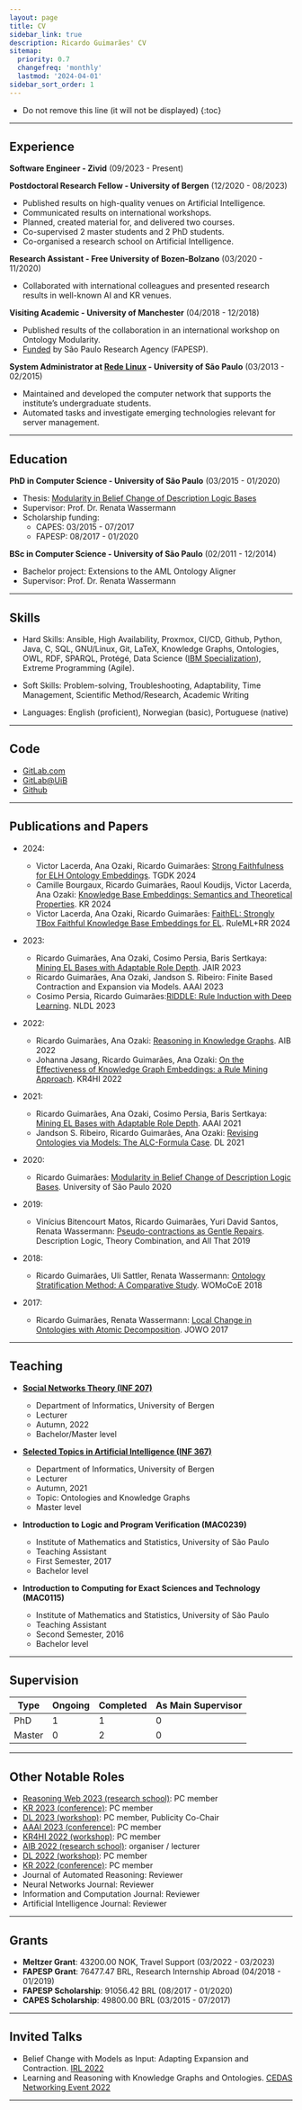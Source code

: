 ```yaml
---
layout: page
title: CV
sidebar_link: true
description: Ricardo Guimarães' CV
sitemap:
  priority: 0.7
  changefreq: 'monthly'
  lastmod: '2024-04-01'
sidebar_sort_order: 1
---
```


* Do not remove this line (it will not be displayed)
{:toc}

----------------------------------------------------------------------
## Experience

**Software Engineer - Zivid**
(09/2023 - Present)

**Postdoctoral Research Fellow - University of Bergen**
(12/2020 - 08/2023)

- Published results on high-quality venues on Artificial Intelligence.
- Communicated results on international workshops.
- Planned, created material for, and delivered two courses.
- Co-supervised 2 master students and 2 PhD students.
- Co-organised a research school on Artificial Intelligence.

**Research Assistant - Free University of Bozen-Bolzano**
(03/2020 - 11/2020)

- Collaborated with international colleagues and presented research results in well-known AI and KR venues.

**Visiting Academic - University of Manchester** 
(04/2018 - 12/2018)

- Published results of the collaboration in an international workshop on Ontology Modularity.
- [Funded](https://bv.fapesp.br/en/bolsas/176114/improving-efficiency-of-belief-base-change-in-description-logics-with-modularity-in-ontologies/) by São Paulo Research Agency (FAPESP).

**System Administrator at [Rede Linux](https://www.linux.ime.usp.br/?about#9a-gera%C3%A7%C3%A3o) - University of São Paulo**
(03/2013 - 02/2015)

- Maintained and developed the computer network that supports the institute’s undergraduate students.
- Automated tasks and investigate emerging technologies relevant for server management.

----------------------------------------------------------------------
## Education

**PhD in Computer Science - University of São Paulo**
(03/2015 - 01/2020)
- Thesis: [Modularity in Belief Change of Description Logic Bases](https://www.teses.usp.br/teses/disponiveis/45/45134/tde-19032020-043422/publico/thesis.pdf)
- Supervisor: Prof. Dr. Renata Wassermann
- Scholarship funding:
    - CAPES: 03/2015 - 07/2017
    - FAPESP: 08/2017 - 01/2020


**BSc in Computer Science - University of São Paulo**
(02/2011 - 12/2014)
- Bachelor project: Extensions to the AML Ontology Aligner
- Supervisor: Prof. Dr. Renata Wassermann

----------------------------------------------------------------------
## Skills

- Hard Skills: Ansible, High Availability, Proxmox, CI/CD, Github, Python, Java, C, SQL, GNU/Linux, Git, LaTeX, Knowledge Graphs, Ontologies, OWL, RDF, SPARQL,
Protégé, Data Science ([IBM Specialization](https://www.coursera.org/account/accomplishments/specialization/certificate/V45HAAHQS4AE)), Extreme Programming (Agile).

- Soft Skills: Problem-solving, Troubleshooting, Adaptability, Time Management, Scientific Method/Research, Academic Writing

- Languages: English (proficient), Norwegian (basic), Portuguese (native)

----------------------------------------------------------------------
## Code

- [GitLab.com](https://gitlab.com/rfguimaraes)
- [GitLab@UiB](https://git.app.uib.no/Ricardo.Guimaraes)
- [Github](https://github.com/rfguimaraes)


----------------------------------------------------------------------
## Publications and Papers

- 2024:
    - Victor Lacerda, Ana Ozaki, Ricardo Guimarães: [Strong Faithfulness for ELH Ontology Embeddings](https://doi.org/10.4230/TGDK.2.3.2). TGDK 2024
    - Camille Bourgaux, Ricardo Guimarães, Raoul Koudijs, Victor Lacerda, Ana Ozaki: [Knowledge Base Embeddings: Semantics and Theoretical Properties](https://doi.org/10.24963/kr.2024/77). KR 2024
    - Victor Lacerda, Ana Ozaki, Ricardo Guimarães: [FaithEL: Strongly TBox Faithful Knowledge Base Embeddings for EL](https://doi.org/10.1007/978-3-031-72407-7_14). RuleML+RR 2024

- 2023:
    - Ricardo Guimarães, Ana Ozaki, Cosimo Persia, Baris Sertkaya: [Mining EL Bases with Adaptable Role Depth](https://doi.org/10.1613/jair.1.13777). JAIR 2023
    - Ricardo Guimarães, Ana Ozaki, Jandson S. Ribeiro: Finite Based Contraction and Expansion via Models. AAAI 2023
    - Cosimo Persia, Ricardo Guimarães:[RIDDLE: Rule Induction with Deep Learning](https://septentrio.uit.no/index.php/nldl/article/view/6801). NLDL 2023

- 2022:
    - Ricardo Guimarães, Ana Ozaki: [Reasoning in Knowledge Graphs](https://drops.dagstuhl.de/opus/volltexte/2022/16000/). AIB 2022
    - Johanna Jøsang, Ricardo Guimarães, Ana Ozaki: [On the Effectiveness of Knowledge Graph Embeddings: a Rule Mining Approach](https://arxiv.org/abs/2206.00983). KR4HI 2022

- 2021:
    - Ricardo Guimarães, Ana Ozaki, Cosimo Persia, Baris Sertkaya: [Mining EL Bases with Adaptable Role Depth](https://ojs.aaai.org/index.php/AAAI/article/view/16790). AAAI 2021
    - Jandson S. Ribeiro, Ricardo Guimarães, Ana Ozaki: [Revising Ontologies via Models: The ALC-Formula Case](http://ceur-ws.org/Vol-2954/paper-26.pdf). DL 2021

- 2020:
    - Ricardo Guimarães: [Modularity in Belief Change of Description Logic Bases](https://www.teses.usp.br/teses/disponiveis/45/45134/tde-19032020-043422/publico/thesis.pdf). University of São Paulo 2020

- 2019:
    - Vinícius Bitencourt Matos, Ricardo Guimarães, Yuri David Santos, Renata Wassermann: [Pseudo-contractions as Gentle Repairs](https://doi.org/10.1007/978-3-030-22102-7_18). Description Logic, Theory Combination, and All That 2019

- 2018:
    - Ricardo Guimarães, Uli Sattler, Renata Wassermann: [Ontology Stratification Method: A Comparative Study](http://ceur-ws.org/Vol-2237/womocoe-paper-2.pdf). WOMoCoE 2018

- 2017:
    - Ricardo Guimarães, Renata Wassermann: [Local Change in Ontologies with Atomic Decomposition](http://ceur-ws.org/Vol-2050/DEW_paper_3.pdf). JOWO 2017

----------------------------------------------------------------------
## Teaching

- **[Social Networks Theory (INF 207)](https://web.archive.org/web/20220707214216/https://www.uib.no/en/course/INF207#)**
    - Department of Informatics, University of Bergen
    - Lecturer
    - Autumn, 2022
    - Bachelor/Master level 

- **[Selected Topics in Artificial Intelligence (INF 367)](https://web.archive.org/web/20210918132515/https://www.uib.no/en/course/INF367#)** 
    - Department of Informatics, University of Bergen
    - Lecturer
    - Autumn, 2021
    - Topic: Ontologies and Knowledge Graphs 
    - Master level

- **Introduction to Logic and Program Verification (MAC0239)**
    - Institute of Mathematics and Statistics, University of São Paulo
    - Teaching Assistant
    - First Semester, 2017
    - Bachelor level

- **Introduction to Computing for Exact Sciences and Technology (MAC0115)**
    - Institute of Mathematics and Statistics, University of São Paulo
    - Teaching Assistant
    - Second Semester, 2016
    - Bachelor level

----------------------------------------------------------------------
## Supervision

| Type   | Ongoing | Completed | As Main Supervisor |
|--------|---------|-----------|--------------------|
| PhD    |       1 |         1 |                  0 |
| Master |       0 |         2 |                  0 |

----------------------------------------------------------------------
## Other Notable Roles
- [Reasoning Web 2023 (research school)](https://2023.declarativeai.net/events/reasoning-web): PC member
- [KR 2023 (conference)](https://kr.org/KR2023/): PC member
- [DL 2023 (workshop)](https://dl2023.w.uib.no/): PC member, Publicity Co-Chair
- [AAAI 2023 (conference)](https://aaai.org/Conferences/AAAI-23/): PC member
- [KR4HI 2022 (workshop)](https://sites.google.com/view/kr4hi/home): PC member
- [AIB 2022 (research school)](https://researchschool.w.uib.no/): organiser / lecturer
- [DL 2022 (workshop)](http://dl.kr.org/dl2022): PC member
- [KR 2022 (conference)](https://kr2022.cs.tu-dortmund.de/): PC member
- Journal of Automated Reasoning: Reviewer
- Neural Networks Journal: Reviewer
- Information and Computation Journal: Reviewer
- Artificial Intelligence Journal: Reviewer

----------------------------------------------------------------------
## Grants

- **Meltzer Grant**: 43200.00 NOK, Travel Support (03/2022 - 03/2023)
- **FAPESP Grant**: 76477.47 BRL, Research Internship Abroad (04/2018 - 01/2019)
- **FAPESP Scholarship**: 91056.42 BRL (08/2017 - 01/2020)
- **CAPES Scholarship**: 49800.00 BRL (03/2015 - 07/2017)

----------------------------------------------------------------------
## Invited Talks

- Belief Change with Models as Input: Adapting Expansion and Contraction. [IRL 2022](https://web.archive.org/web/20221205091252/https://irl.w.uib.no/)
- Learning and Reasoning with Knowledge Graphs and Ontologies. [CEDAS Networking Event 2022](https://web.archive.org/web/20221022003238/http://www.uib.no/en/cedas/154942/cedas-networking-event-2022#)

----------------------------------------------------------------------
<!-- [Download PDF](cv.pdf) -->
